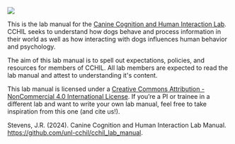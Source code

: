 ![](media/cchil_logo_red_wide.png)

This is the lab manual for the [Canine Cognition and Human Interaction Lab](https://dogcog.unl.edu). CCHIL seeks to understand how dogs behave and process information in their world as well as how interacting with dogs influences human behavior and psychology.

The aim of this lab manual is to spell out expectations, policies, and resources for members of CCHIL. All lab members are expected to read the lab manual and attest to understanding it's content.

This lab manual is licensed under a [Creative Commons Attribution - NonCommercial 4.0 International License](https://creativecommons.org/licenses/by-nc/4.0/). If you’re a PI or trainee in a different lab and want to write your own lab manual, feel free to take inspiration from this one (and cite us!).

Stevens, J.R. (2024). Canine Cognition and Human Interaction Lab Manual. https://github.com/unl-cchil/cchil_lab_manual.
